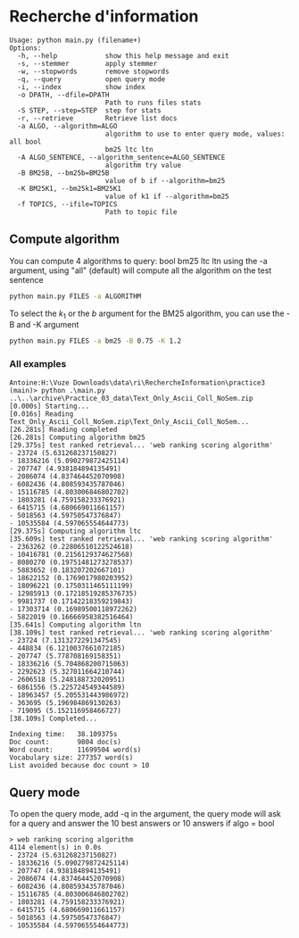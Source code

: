 # Recherche d'information

```
Usage: python main.py (filename+)
Options:
  -h, --help            show this help message and exit
  -s, --stemmer         apply stemmer
  -w, --stopwords       remove stopwords
  -q, --query           open query mode
  -i, --index           show index
  -o DPATH, --dfile=DPATH
                        Path to runs files stats
  -S STEP, --step=STEP  step for stats
  -r, --retrieve        Retrieve list docs
  -a ALGO, --algorithm=ALGO
                        algorithm to use to enter query mode, values: all bool
                        bm25 ltc ltn
  -A ALGO_SENTENCE, --algorithm_sentence=ALGO_SENTENCE
                        algorithm try value
  -B BM25B, --bm25b=BM25B
                        value of b if --algorithm=bm25
  -K BM25K1, --bm25k1=BM25K1
                        value of k1 if --algorithm=bm25
  -f TOPICS, --ifile=TOPICS
                        Path to topic file
```

## Compute algorithm

You can compute 4 algorithms to query: bool bm25 ltc ltn using the -a argument, using "all" (default) will compute all the algorithm
on the test sentence

```bash
python main.py FILES -a ALGORITHM
```

To select the $k_1$ or the $b$ argument for the BM25 algorithm, you can use the -B and -K argument

```bash
python main.py FILES -a bm25 -B 0.75 -K 1.2
```

### All examples

```
Antoine:H:\Vuze Downloads\data\ri\RechercheInformation\practice3 (main)> python .\main.py ..\..\archive\Practice_03_data\Text_Only_Ascii_Coll_NoSem.zip
[0.000s] Starting...
[0.016s] Reading Text_Only_Ascii_Coll_NoSem.zip\Text_Only_Ascii_Coll_NoSem...
[26.281s] Reading completed
[26.281s] Computing algorithm bm25
[29.375s] test ranked retrieval... 'web ranking scoring algorithm'
- 23724 (5.631268237150827)
- 18336216 (5.090279872425114)
- 207747 (4.938184894135491)
- 2086074 (4.837464452070908)
- 6082436 (4.808593435787046)
- 15116785 (4.803006846802702)
- 1803281 (4.759158233376921)
- 6415715 (4.680669011661157)
- 5018563 (4.59750547376847)
- 10535584 (4.597065554644773)
[29.375s] Computing algorithm ltc
[35.609s] test ranked retrieval... 'web ranking scoring algorithm'
- 2363262 (0.22806510122524618)
- 10416781 (0.2156129374627568)
- 8080270 (0.19751481273278537)
- 5883652 (0.183207202667101)
- 18622152 (0.1769017980203952)
- 18096221 (0.1750311465111199)
- 12985913 (0.17218519285376735)
- 9981737 (0.17142218359219843)
- 17303714 (0.16989500118972262)
- 5822019 (0.16666958382516464)
[35.641s] Computing algorithm ltn
[38.109s] test ranked retrieval... 'web ranking scoring algorithm'
- 23724 (7.1313272291347545)
- 448834 (6.1210037661072185)
- 207747 (5.778708169158351)
- 18336216 (5.704868200715063)
- 2292623 (5.327011664210744)
- 2606518 (5.248188732020951)
- 6861556 (5.225724549344589)
- 18963457 (5.205531443986972)
- 363695 (5.196984869130263)
- 719095 (5.152116958466727)
[38.109s] Completed...

Indexing time:   38.109375s
Doc count:       9804 doc(s)
Word count:      11699504 word(s)
Vocabulary size: 277357 word(s)
List avoided because doc count > 10
```

## Query mode

To open the query mode, add -q in the argument, the query mode will ask for a query and answer the 10 best
answers or 10 answers if algo = bool

```
> web ranking scoring algorithm
4114 element(s) in 0.0s
- 23724 (5.631268237150827)
- 18336216 (5.090279872425114)
- 207747 (4.938184894135491)
- 2086074 (4.837464452070908)
- 6082436 (4.808593435787046)
- 15116785 (4.803006846802702)
- 1803281 (4.759158233376921)
- 6415715 (4.680669011661157)
- 5018563 (4.59750547376847)
- 10535584 (4.597065554644773)
```
